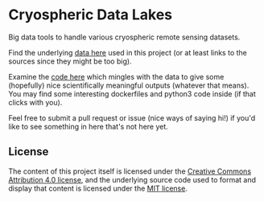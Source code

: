 # Cryospheric Data Lakes
Big data tools to handle various cryospheric remote sensing datasets.

Find the underlying [data here](/data) used in this project (or at least links to the sources since they might be too big).

Examine the [code here](/code) which mingles with the data to give some (hopefully) nice scientifically meaningful outputs (whatever that means). You may find some interesting dockerfiles and python3 code inside (if that clicks with you).

Feel free to submit a pull request or issue (nice ways of saying hi!) if you'd like to see something in here that's not here yet.

## License

The content of this project itself is licensed under the [Creative Commons Attribution 4.0 license](https://creativecommons.org/licenses/by/4.0/), and the underlying source code used to format and display that content is licensed under the [MIT license](http://opensource.org/licenses/mit-license.php).
